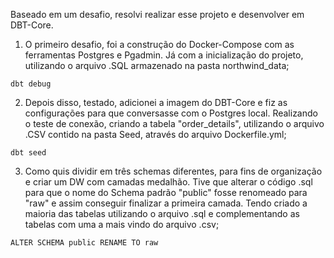 Baseado em um desafio, resolvi realizar esse projeto e desenvolver em DBT-Core. 

1) O primeiro desafio, foi a construção do Docker-Compose com as ferramentas Postgres e Pgadmin. Já com a inicialização do projeto, utilizando o arquivo .SQL armazenado na pasta northwind_data; 

``` bash: 
dbt debug
```

2) Depois disso, testado, adicionei a imagem do DBT-Core e fiz as configurações para que conversasse com o Postgres local. Realizando o teste de conexão, criando a tabela "order_details", utilizando o arquivo .CSV contido na pasta Seed, através do arquivo Dockerfile.yml; 

``` bash: 
dbt seed
```

3) Como quis dividir em três schemas diferentes, para fins de organização e criar um DW com camadas medalhão. Tive que alterar o código .sql para que o nome do Schema padrão "public" fosse renomeado para "raw" e assim conseguir finalizar a primeira camada. Tendo criado a maioria das tabelas utilizando o arquivo .sql e complementando as tabelas com uma a mais vindo do arquivo .csv;

``` sql: 
ALTER SCHEMA public RENAME TO raw
```